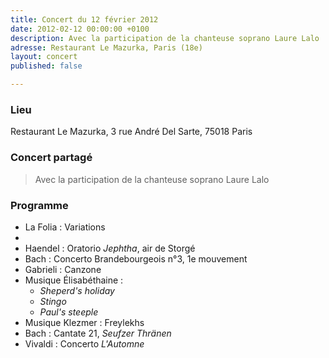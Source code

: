 ```yaml
---
title: Concert du 12 février 2012
date: 2012-02-12 00:00:00 +0100
description: Avec la participation de la chanteuse soprano Laure Lalo
adresse: Restaurant Le Mazurka, Paris (18e)
layout: concert
published: false

---
```

### Lieu

Restaurant Le Mazurka, 3 rue André Del Sarte, 75018 Paris

### Concert partagé

> Avec la participation de la chanteuse soprano Laure Lalo

### Programme

* La Folia : Variations
* 
* Haendel : Oratorio _Jephtha_, air de Storgé
* Bach : Concerto Brandebourgeois n°3, 1e mouvement
* Gabrieli : Canzone
* Musique Élisabéthaine :
  * _Sheperd's holiday_
  * _Stingo_
  * _Paul's steeple_
* Musique Klezmer : Freylekhs
* Bach : Cantate 21, _Seufzer Thränen_
* Vivaldi : Concerto _L'Automne_